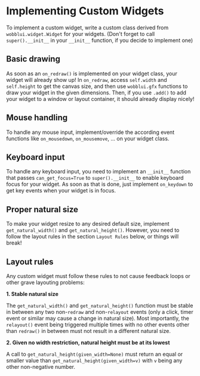 
Implementing Custom Widgets
===========================

To implement a custom widget, write a custom class derived from
`wobblui.widget.Widget` for your widgets.
(Don't forget to call `super().__init__` in your `__init__`
function, if you decide to implement one)

Basic drawing
-------------

As soon as an `on_redraw()` is implemented on your widget class,
your widget will already show up!
In `on_redraw`, access `self.width` and `self.height` to get
the canvas size, and then use `wobblui.gfx` functions to draw your
widget in the given dimensions. Then, if you use `.add()` to add
your widget to a window or layout container, it should already
display nicely!

Mouse handling
--------------

To handle any mouse input, implement/override the according
event functions like `on_mousedown`, `on_mousemove`, ... on
your widget class.

Keyboard input
--------------

To handle any keyboard input, you need to implement an
`__init__` function that passes `can_get_focus=True` to
`super().__init__` to enable keyboard focus for your widget.
As soon as that is done, just implement `on_keydown` to
get key events when your widget is in focus.

Proper natural size
--------------------

To make your widget resize to any desired default size,
implement `get_natural_width()` and `get_natural_height()`.
However, you need to follow the layout rules in the section
`Layout Rules` below, or things will break!

Layout rules
------------

Any custom widget must follow these rules to not cause feedback loops or
other grave layouting problems:

**1. Stable natural size**

The `get_natural_width()` and `get_natural_height()` function must be stable
in between any two non-`redraw` and non-`relayout` events (only a click,
timer event or similar may cause a change in natural size). Most importantly,
the `relayout()` event being triggered multiple times with no other events
other than `redraw()` in between must not result in a different natural size.

**2. Given no width restriction, natural height must be at its lowest**

A call to `get_natural_height(given_width=None)` must return an equal or
smaller value than `get_natural_height(given_width=v)` with `v` being
any other non-negative number.



